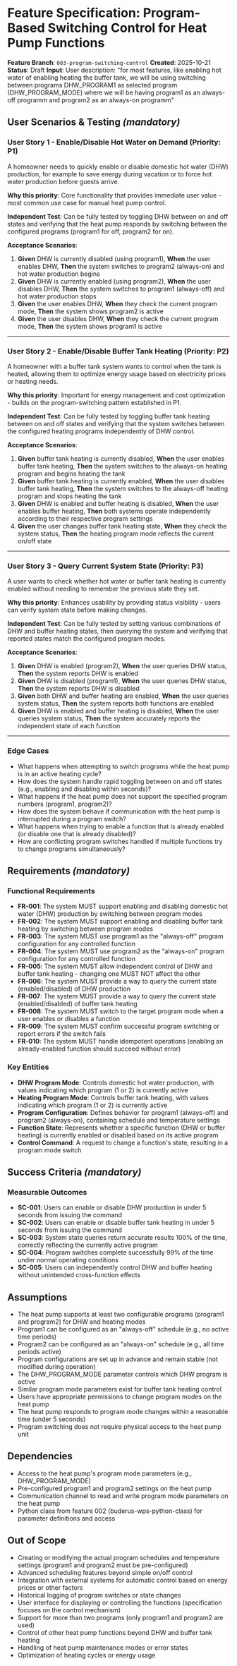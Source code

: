# Feature Specification: Program-Based Switching Control for Heat Pump Functions

**Feature Branch**: `003-program-switching-control`
**Created**: 2025-10-21
**Status**: Draft
**Input**: User description: "for most features, like enabling hot water of enabling heating the buffer tank, we will be using switching between programs DHW_PROGRAM1 as selected program (DHW_PROGRAM_MODE) where we will be having program1 as an always-off programm and program2 as an always-on programm"

## User Scenarios & Testing *(mandatory)*

### User Story 1 - Enable/Disable Hot Water on Demand (Priority: P1)

A homeowner needs to quickly enable or disable domestic hot water (DHW) production, for example to save energy during vacation or to force hot water production before guests arrive.

**Why this priority**: Core functionality that provides immediate user value - most common use case for manual heat pump control.

**Independent Test**: Can be fully tested by toggling DHW between on and off states and verifying that the heat pump responds by switching between the configured programs (program1 for off, program2 for on).

**Acceptance Scenarios**:

1. **Given** DHW is currently disabled (using program1), **When** the user enables DHW, **Then** the system switches to program2 (always-on) and hot water production begins
2. **Given** DHW is currently enabled (using program2), **When** the user disables DHW, **Then** the system switches to program1 (always-off) and hot water production stops
3. **Given** the user enables DHW, **When** they check the current program mode, **Then** the system shows program2 is active
4. **Given** the user disables DHW, **When** they check the current program mode, **Then** the system shows program1 is active

---

### User Story 2 - Enable/Disable Buffer Tank Heating (Priority: P2)

A homeowner with a buffer tank system wants to control when the tank is heated, allowing them to optimize energy usage based on electricity prices or heating needs.

**Why this priority**: Important for energy management and cost optimization - builds on the program-switching pattern established in P1.

**Independent Test**: Can be fully tested by toggling buffer tank heating between on and off states and verifying that the system switches between the configured heating programs independently of DHW control.

**Acceptance Scenarios**:

1. **Given** buffer tank heating is currently disabled, **When** the user enables buffer tank heating, **Then** the system switches to the always-on heating program and begins heating the tank
2. **Given** buffer tank heating is currently enabled, **When** the user disables buffer tank heating, **Then** the system switches to the always-off heating program and stops heating the tank
3. **Given** DHW is enabled and buffer heating is disabled, **When** the user enables buffer heating, **Then** both systems operate independently according to their respective program settings
4. **Given** the user changes buffer tank heating state, **When** they check the system status, **Then** the heating program mode reflects the current on/off state

---

### User Story 3 - Query Current System State (Priority: P3)

A user wants to check whether hot water or buffer tank heating is currently enabled without needing to remember the previous state they set.

**Why this priority**: Enhances usability by providing status visibility - users can verify system state before making changes.

**Independent Test**: Can be fully tested by setting various combinations of DHW and buffer heating states, then querying the system and verifying that reported states match the configured program modes.

**Acceptance Scenarios**:

1. **Given** DHW is enabled (program2), **When** the user queries DHW status, **Then** the system reports DHW is enabled
2. **Given** DHW is disabled (program1), **When** the user queries DHW status, **Then** the system reports DHW is disabled
3. **Given** both DHW and buffer heating are enabled, **When** the user queries system status, **Then** the system reports both functions are enabled
4. **Given** DHW is enabled and buffer heating is disabled, **When** the user queries system status, **Then** the system accurately reports the independent state of each function

---

### Edge Cases

- What happens when attempting to switch programs while the heat pump is in an active heating cycle?
- How does the system handle rapid toggling between on and off states (e.g., enabling and disabling within seconds)?
- What happens if the heat pump does not support the specified program numbers (program1, program2)?
- How does the system behave if communication with the heat pump is interrupted during a program switch?
- What happens when trying to enable a function that is already enabled (or disable one that is already disabled)?
- How are conflicting program switches handled if multiple functions try to change programs simultaneously?

## Requirements *(mandatory)*

### Functional Requirements

- **FR-001**: The system MUST support enabling and disabling domestic hot water (DHW) production by switching between program modes
- **FR-002**: The system MUST support enabling and disabling buffer tank heating by switching between program modes
- **FR-003**: The system MUST use program1 as the "always-off" program configuration for any controlled function
- **FR-004**: The system MUST use program2 as the "always-on" program configuration for any controlled function
- **FR-005**: The system MUST allow independent control of DHW and buffer tank heating - changing one MUST NOT affect the other
- **FR-006**: The system MUST provide a way to query the current state (enabled/disabled) of DHW production
- **FR-007**: The system MUST provide a way to query the current state (enabled/disabled) of buffer tank heating
- **FR-008**: The system MUST switch to the target program mode when a user enables or disables a function
- **FR-009**: The system MUST confirm successful program switching or report errors if the switch fails
- **FR-010**: The system MUST handle idempotent operations (enabling an already-enabled function should succeed without error)

### Key Entities

- **DHW Program Mode**: Controls domestic hot water production, with values indicating which program (1 or 2) is currently active
- **Heating Program Mode**: Controls buffer tank heating, with values indicating which program (1 or 2) is currently active
- **Program Configuration**: Defines behavior for program1 (always-off) and program2 (always-on), containing schedule and temperature settings
- **Function State**: Represents whether a specific function (DHW or buffer heating) is currently enabled or disabled based on its active program
- **Control Command**: A request to change a function's state, resulting in a program mode switch

## Success Criteria *(mandatory)*

### Measurable Outcomes

- **SC-001**: Users can enable or disable DHW production in under 5 seconds from issuing the command
- **SC-002**: Users can enable or disable buffer tank heating in under 5 seconds from issuing the command
- **SC-003**: System state queries return accurate results 100% of the time, correctly reflecting the currently active program
- **SC-004**: Program switches complete successfully 99% of the time under normal operating conditions
- **SC-005**: Users can independently control DHW and buffer heating without unintended cross-function effects

## Assumptions

- The heat pump supports at least two configurable programs (program1 and program2) for DHW and heating modes
- Program1 can be configured as an "always-off" schedule (e.g., no active time periods)
- Program2 can be configured as an "always-on" schedule (e.g., all time periods active)
- Program configurations are set up in advance and remain stable (not modified during operation)
- The DHW_PROGRAM_MODE parameter controls which DHW program is active
- Similar program mode parameters exist for buffer tank heating control
- Users have appropriate permissions to change program modes on the heat pump
- The heat pump responds to program mode changes within a reasonable time (under 5 seconds)
- Program switching does not require physical access to the heat pump unit

## Dependencies

- Access to the heat pump's program mode parameters (e.g., DHW_PROGRAM_MODE)
- Pre-configured program1 and program2 settings on the heat pump
- Communication channel to read and write program mode parameters on the heat pump
- Python class from feature 002 (buderus-wps-python-class) for parameter definitions and access

## Out of Scope

- Creating or modifying the actual program schedules and temperature settings (program1 and program2 must be pre-configured)
- Advanced scheduling features beyond simple on/off control
- Integration with external systems for automatic control based on energy prices or other factors
- Historical logging of program switches or state changes
- User interface for displaying or controlling the functions (specification focuses on the control mechanism)
- Support for more than two programs (only program1 and program2 are used)
- Control of other heat pump functions beyond DHW and buffer tank heating
- Handling of heat pump maintenance modes or error states
- Optimization of heating cycles or energy usage
